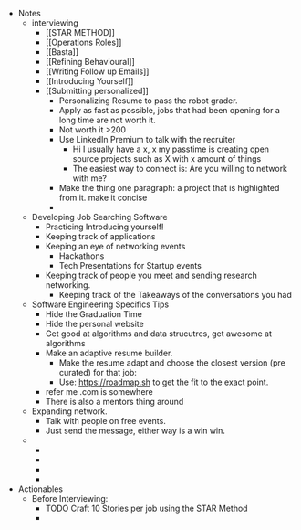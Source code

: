 - Notes
	- interviewing
		- [[STAR METHOD]]
		- [[Operations Roles]]
		- [[Basta]]
		- [[Refining Behavioural]]
		- [[Writing Follow up Emails]]
		- [[Introducing Yourself]]
		- [[Submitting personalized]]
			- Personalizing Resume to pass the robot grader.
			- Apply as fast as possible, jobs that had been opening for a long time are not worth it.
			- Not worth it >200
			- Use LinkedIn Premium to talk with the recruiter
				- Hi I usually have a x, x my passtime is creating open source projects such as X with x amount of things
				- The easiest way to connect is: Are you willing to network with me?
			- Make the thing one paragraph: a project that is highlighted from it. make it concise
			-
	- Developing Job Searching Software
		- Practicing Introducing yourself!
		- Keeping track of applications
		- Keeping an eye of networking events
			- Hackathons
			- Tech Presentations for Startup events
		- Keeping track of people you meet and sending research networking.
			- Keeping track of the Takeaways of the conversations you had
	- Software Engineering Specifics Tips
		- Hide the Graduation Time
		- Hide the personal website
		- Get good at algorithms and data strucutres, get awesome at algorithms
		- Make an adaptive resume builder.
			- Make the resume adapt and choose the closest version (pre curated) for that job:
			- Use: https://roadmap.sh to get the fit to the exact point.
		- refer me .com is somewhere
		- There is also a mentors thing around
	- Expanding network.
		- Talk with people on free events.
		- Just send the message, either way is a win win.
	-
		-
		-
		-
		-
- Actionables
	- Before Interviewing:
		- TODO Craft 10 Stories per job using the STAR Method
		-